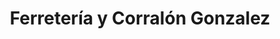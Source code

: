 ---
title: "Ferretería y Corralón Gonzalez"
url: /lugones/ferreteria-y-corralon-gonzalez/
shop: hardware
---